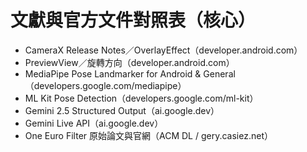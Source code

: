 # 文獻與官方文件對照表（核心）
- CameraX Release Notes／OverlayEffect（developer.android.com）
- PreviewView／旋轉方向（developer.android.com）
- MediaPipe Pose Landmarker for Android & General（developers.google.com/mediapipe）
- ML Kit Pose Detection（developers.google.com/ml-kit）
- Gemini 2.5 Structured Output（ai.google.dev）
- Gemini Live API（ai.google.dev）
- One Euro Filter 原始論文與官網（ACM DL / gery.casiez.net）
